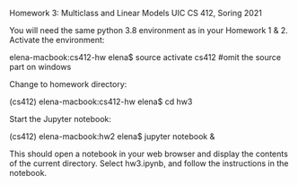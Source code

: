 Homework 3: Multiclass and Linear Models
UIC CS 412, Soring 2021

You will need the same python 3.8 environment as in your Homework 1 & 2. Activate the environment:

elena-macbook:cs412-hw elena$ source activate cs412   #omit the source part on windows

Change to homework directory:

(cs412) elena-macbook:cs412-hw elena$ cd hw3

Start the Jupyter notebook:

(cs412) elena-macbook:hw2 elena$ jupyter notebook &

This should open a notebook in your web browser and display the contents of the current directory. Select hw3.ipynb, and follow the instructions in the notebook.



